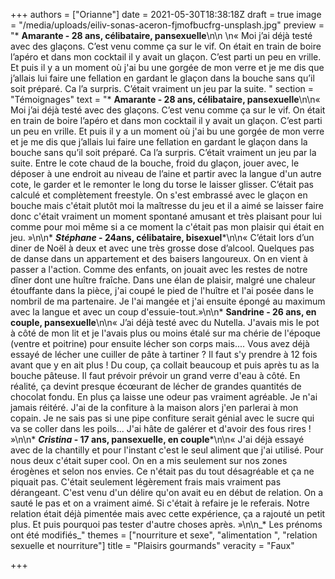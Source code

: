 +++
authors = ["Orianne"]
date = 2021-05-30T18:38:18Z
draft = true
image = "/media/uploads/eiliv-sonas-aceron-fjmofbucfrg-unsplash.jpg"
preview = "*  **Amarante - 28 ans, célibataire,  pansexuelle**\n\n  \n« Moi j’ai déjà testé avec des glaçons. C’est venu comme ça sur le vif. On était en train de boire l’apéro et dans mon cocktail il y avait un glaçon. C’est parti un peu en vrille. Et puis il y a un moment où j'ai bu une gorgée de mon verre et je me dis que j’allais lui faire une fellation en gardant le glaçon dans la bouche sans qu’il soit préparé. Ca l’a surpris. C’était vraiment un jeu par la suite. "
section = "Témoignages"
text = "* **Amarante - 28 ans, célibataire,  pansexuelle**\n\n« Moi j’ai déjà testé avec des glaçons. C’est venu comme ça sur le vif. On était en train de boire l’apéro et dans mon cocktail il y avait un glaçon. C’est parti un peu en vrille. Et puis il y a un moment où j'ai bu une gorgée de mon verre et je me dis que j’allais lui faire une fellation en gardant le glaçon dans la bouche sans qu’il soit préparé. Ca l’a surpris. C’était vraiment un jeu par la suite. Entre le cote chaud de la bouche, froid du glaçon, jouer avec, le déposer à une endroit au niveau de l’aine et partir avec la langue d'un autre cote, le garder et le remonter le long du torse le laisser glisser. C’était pas calculé et complètement freestyle. On s'est embrassé avec le glaçon en bouche mais c'était plutôt moi la maîtresse du jeu et il a aimé se laisser faire donc c'était vraiment un moment spontané amusant et très plaisant pour lui comme pour moi même si a ce moment la c'était pas mon plaisir qui était en jeu. »\n\n* **_Stéphane_ - 24ans, célibataire, bisexuel***\n\n« C’était lors d’un diner de Noël à deux et avec une très grosse dose d’alcool. Quelques pas de danse dans un appartement et des baisers langoureux. On en vient à passer a l'action. Comme des enfants, on jouait avec les restes de notre dîner dont une huître fraîche. Dans une élan de plaisir, malgré une chaleur étouffante dans la pièce, j'ai coupé le pied de l'huître et l'ai posée dans le nombril de ma partenaire. Je l'ai mangée et j'ai ensuite épongé au maximum avec la langue et avec un coup d'essuie-tout.»\n\n* **Sandrine - 26 ans,  en couple, pansexuelle**\n\n« J’ai déjà testé avec du Nutella. J'avais mis le pot à côté de mon lit et je l'avais plus ou moins étalé sur ma chérie de l'époque (ventre et poitrine) pour ensuite lécher son corps mais.... Vous avez déjà essayé de lécher une cuiller de pâte à tartiner ? Il faut s'y prendre à 12 fois avant que y en ait plus ! Du coup, ça collait beaucoup et puis après tu as la bouche pâteuse. Il faut prévoir prévoir un grand verre d'eau à côté. En réalité, ça devint presque écœurant de lécher de grandes quantités de chocolat fondu. En plus ça laisse une odeur pas vraiment agréable. Je n'ai jamais réitéré. J'ai de la confiture à la maison alors j'en parlerai à mon copain. Je ne sais pas si une pipe confiture serait génial avec le sucre qui va se coller dans les poils... J'ai hâte de galérer et d'avoir des fous rires ! »\n\n* **_Cristina_ - 17 ans, pansexuelle, en couple***\n\n« J'ai déjà essayé avec de la chantilly et pour l'instant c'est le seul aliment que j'ai utilisé. Pour nous deux c'était super cool. On en a mis seulement sur nos zones érogènes et selon nos envies. Ce n'était pas du tout désagréable et ça ne piquait pas. C'était seulement légèrement frais mais vraiment pas dérangeant.  C'est venu d'un délire qu'on avait eu en début de relation. On a sauté le pas et on a vraiment aimé. Si c'était à refaire je le referais. Notre relation était déjà pimentée mais avec cette expérience, ça a rajouté un petit plus. Et puis pourquoi pas tester d'autre choses après. »\n\n_* Les prénoms ont été modifiés_"
themes = ["nourriture et sexe", "alimentation ", "relation sexuelle et nourriture"]
title = "Plaisirs gourmands"
veracity = "Faux"

+++
